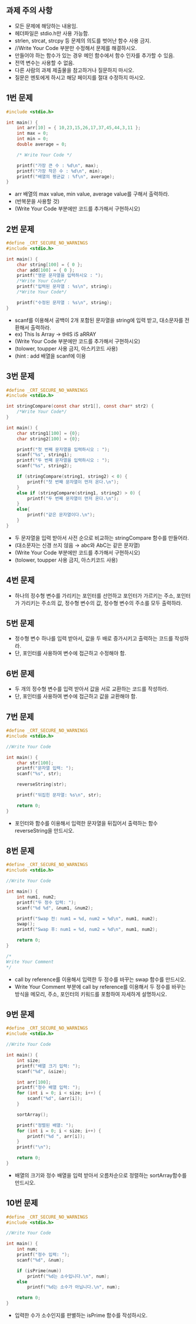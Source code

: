 ## 과제 주의 사항

- 모든 문제에 해당하는 내용임.
- 헤더파일은 stdio.h만 사용 가능함.
- strlen, strcat, strcpy 등 문제의 의도를 벗어난 함수 사용 금지.
- //Write Your Code 부분만 수정해서 문제를 해결하시오.
- 만들어야 하는 함수가 있는 경우 메인 함수에서 함수 인자를 추가할 수 있음.
- 전역 변수는 사용할 수 없음.
- 다른 사람의 과제 제출물을 참고하거나 질문하지 마시오.
- 질문은 멘토에게 하시고 해당 페이지를 절대 수정하지 마시오.

## 1번 문제

```c
#include <stdio.h>

int main() {
	int arr[10] = { 10,23,15,26,17,37,45,44,3,11 };
	int max = 0;
	int min = 0;
	double average = 0;

	/* Write Your Code */

	printf("가장 큰 수 : %d\n", max);
	printf("가장 작은 수 : %d\n", min);
	printf("배열의 평균값 : %f\n", average);
}
```

- arr 배열의 max value, min value, average value를 구해서 출력하라.
- (반복문을 사용할 것)
- (Write Your Code 부분에만 코드를 추가해서 구현하시오)

## 2번 문제

```c
#define _CRT_SECURE_NO_WARNINGS
#include <stdio.h>

int main() {
	char string[100] = { 0 };
	char add[100] = { 0 };
	printf("영문 문자열을 입력하시오 : ");
	/*Write Your Code*/
	printf("입력된 문자열 : %s\n", string);
	/*Write Your Code*/	

	printf("수정된 문자열 : %s\n", string);
}
```

- scanf를 이용해서 공백이 2개 포함된 문자열을 string에 입력 받고, 대소문자를 전환해서 출력하라.
- ex) This Is Array → tHIS iS aRRAY
- (Write Your Code 부분에만 코드를 추가해서 구현하시오)
- (tolower, toupper 사용 금지, 아스키코드 사용)
- (hint : add 배열을 scanf에 이용

## 3번 문제

```c
#define _CRT_SECURE_NO_WARNINGS
#include <stdio.h>

int stringCompare(const char str1[], const char* str2) {
    /*Write Your Code*/
}

int main() {
    char string1[100] = {0};
    char string2[100] = {0};

    printf("첫 번째 문자열을 입력하시오 : ");
    scanf("%s", string1);
    printf("두 번째 문자열을 입력하시오 : ");
    scanf("%s", string2);

    if (stringCompare(string1, string2) < 0) {
        printf("첫 번째 문자열이 먼저 온다.\n");
    }
    else if (stringCompare(string1, string2) > 0) {
        printf("두 번째 문자열이 먼저 온다.\n");
    }
    else{
        printf("같은 문자열이다.\n");
    }
} 
```

- 두 문자열을 입력 받아서 사전 순으로 비교하는 stringCompare 함수를 만들어라.
- (대소문자는 신경 쓰지 않음 → abc와 AbC는 같은 문자열)
- (Write Your Code 부분에만 코드를 추가해서 구현하시오)
- (tolower, toupper 사용 금지, 아스키코드 사용)

## 4번 문제

- 하나의 정수형 변수를 가리키는 포인터를 선언하고 포인터가 가르키는 주소, 포인터가 가리키는 주소의 값, 정수형 변수의 값, 정수형 변수의 주소를 모두 출력하라.

## 5번 문제

- 정수형 변수 하나를 입력 받아서, 값을 두 배로 증가시키고 출력하는 코드를 작성하라.
- 단, 포인터를 사용하여 변수에 접근하고 수정해야 함.

## 6번 문제

- 두 개의 정수형 변수를 입력 받아서 값을 서로 교환하는 코드를 작성하라.
- 단, 포인터를 사용하여 변수에 접근하고 값을 교환해야 함.

## 7번 문제

```c
#define _CRT_SECURE_NO_WARNINGS
#include <stdio.h>

//Write Your Code

int main() {
    char str[100];
    printf("문자열 입력: ");
    scanf("%s", str);

    reverseString(str);

    printf("뒤집힌 문자열: %s\n", str);

    return 0;
}
```

- 포인터와 함수를 이용해서 입력한 문자열을 뒤집어서 출력하는 함수 reverseString을 만드시오.

## 8번 문제

```c
#define _CRT_SECURE_NO_WARNINGS
#include <stdio.h>

//Write Your Code

int main() {
    int num1, num2;
    printf("두 정수 입력: ");
    scanf("%d %d", &num1, &num2);

    printf("Swap 전: num1 = %d, num2 = %d\n", num1, num2);
    swap();
    printf("Swap 후: num1 = %d, num2 = %d\n", num1, num2);

    return 0;
}

/*
Write Your Comment
*/
```

- call by reference를 이용해서 입력한 두 정수를 바꾸는 swap 함수를 만드시오.
- Write Your Comment 부분에 call by reference를 이용해서 두 정수를 바꾸는 방식을 메모리, 주소, 포인터의 키워드를 포함하여 자세하게 설명하시오.

## 9번 문제

```c
#define _CRT_SECURE_NO_WARNINGS
#include <stdio.h>

//Write Your Code

int main() {
    int size;
    printf("배열 크기 입력: ");
    scanf("%d", &size);

    int arr[100];
    printf("정수 배열 입력: ");
    for (int i = 0; i < size; i++) {
        scanf("%d", &arr[i]);
    }

    sortArray();

    printf("정렬된 배열: ");
    for (int i = 0; i < size; i++) {
        printf("%d ", arr[i]);
    }
    printf("\n");

    return 0;
}
```

- 배열의 크기와 정수 배열을 입력 받아서 오름차순으로 정렬하는 sortArray함수를 만드시오.

## 10번 문제

```c
#define _CRT_SECURE_NO_WARNINGS
#include <stdio.h>

//Write Your Code

int main() {
    int num;
    printf("정수 입력: ");
    scanf("%d", &num);

    if (isPrime(num))
        printf("%d는 소수입니다.\n", num);
    else
        printf("%d는 소수가 아닙니다.\n", num);

    return 0;
}
```

- 입력한 수가 소수인지를 판별하는 isPrime 함수를 작성하시오.
